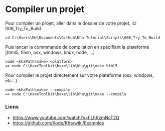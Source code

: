 # Compiler un projet

Pour compiler un projet, aller dans le dossier de votre projet, ici 006_Try_To_Build

```
cd C:\Users\Me\Documents\GitHub\Kha-Tutorial\Scripts\006_Try_To_Build
```

Puis lancer la commmande de compilation en spécifiant la plateforme [html5, flash, osx, windows, linux, node, ...]

```
node <khaPath\make> <platform>
=> node C:\HaxeToolkit\haxe\lib\kha\git\make html5
```

Pour compiler le projet directement sur votre plateforme (osx, windows, etc...)
```
node <khaPath\make> --compile
=> node C:\HaxeToolkit\haxe\lib\kha\git\make --compile
```

### Liens
- https://www.youtube.com/watch?v=hLhKzmNcT2Q
- https://github.com/Kode/Kha/wiki/Examples

